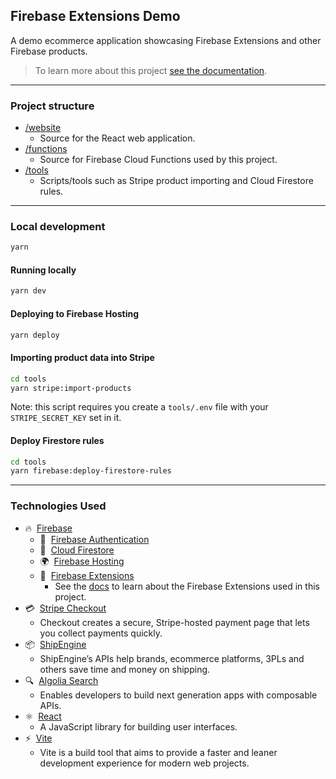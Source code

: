 ## Firebase Extensions Demo

A demo ecommerce application showcasing Firebase Extensions and other Firebase products.

> To learn more about this project [see the documentation](/docs).

----
### Project structure

  - [/website](/website)
    - Source for the React web application.  
  - [/functions](/functions)
    - Source for Firebase Cloud Functions used by this project.  
  - [/tools](/tools)
    - Scripts/tools such as Stripe product importing and Cloud Firestore rules.

----
### Local development

```bash
yarn
```

#### Running locally

```bash
yarn dev
```

#### Deploying to Firebase Hosting

```bash
yarn deploy
```

#### Importing product data into Stripe

```bash
cd tools
yarn stripe:import-products
```

Note: this script requires you create a `tools/.env` file with your `STRIPE_SECRET_KEY` set in it.

#### Deploy Firestore rules

```bash
cd tools
yarn firebase:deploy-firestore-rules
```

----

### Technologies Used

 -  ️‍🔥&nbsp;&nbsp;[Firebase](https://firebase.google.com/) 
    -  🔑&nbsp;&nbsp;[Firebase Authentication](https://firebase.google.com/docs/auth)
    -  📄&nbsp;&nbsp;[Cloud Firestore](https://firebase.google.com/docs/firestore)
    -  🌍&nbsp;&nbsp;[Firebase Hosting](https://firebase.google.com/docs/hosting)
    -  🧩&nbsp;&nbsp;[Firebase Extensions](https://firebase.google.com/docs/extensions)
       - See the [docs](https://github.com/FirebaseExtended/karas-coffee/blob/main/docs) to learn about the Firebase Extensions used in this project.
 -  💳&nbsp;&nbsp;[Stripe Checkout](https://stripe.com/docs/payments/checkout)
    - Checkout creates a secure, Stripe-hosted payment page that lets you collect payments quickly.
 -  📦&nbsp;&nbsp;[ShipEngine](https://www.shipengine.com/)
    - ShipEngine’s APIs help brands, ecommerce platforms, 3PLs and others save time and money on shipping.
 -  🔍&nbsp;&nbsp;[Algolia Search](https://www.algolia.com/products/search-and-discovery/hosted-search-api/)
    - Enables developers to build next generation apps with composable APIs.
 -  ⚛️&nbsp;&nbsp;[React](https://reactjs.org/)
    - A JavaScript library for building user interfaces.
 -  ⚡️&nbsp;&nbsp;[Vite](https://vitejs.dev/)
    - Vite is a build tool that aims to provide a faster and leaner development experience for modern web projects.
